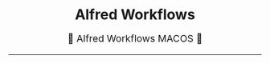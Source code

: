 <h1 align="center">
    Alfred Workflows
</h1>
<p align="center" style="font-size: 1.2rem;">  Alfred Workflows MACOS  </p>

<hr />
